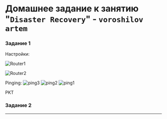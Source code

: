 # Домашнее задание к занятию "`Disaster Recovery`" - `voroshilov artem`



### Задание 1

Настройки:

![Router1](https://github.com/user-attachments/assets/05173563-4709-4cc1-9295-e0b9fdc228a1)

![Router2](https://github.com/user-attachments/assets/50cf9cde-78a7-4047-8b51-6f6cc357c037)


Pinging:
![ping3](https://github.com/user-attachments/assets/2cbb7af3-ee1c-4e6f-b5a5-047bea0439f2)
![ping2](https://github.com/user-attachments/assets/ca07c860-6a63-4b09-b69e-55753b22ba2b)
![ping1](https://github.com/user-attachments/assets/097c6586-3c11-45fc-8c6c-613c4c6cda41)


PKT




### Задание 2




---
